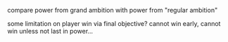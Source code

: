 
compare power from grand ambition with power from "regular ambition"

some limitation on player win via final objective?
cannot win early, cannot win unless not last in power...

